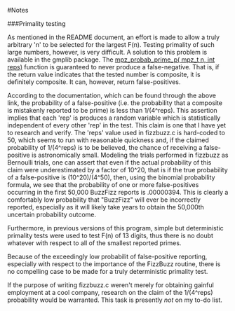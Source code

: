 #Notes

###Primality testing

As mentioned in the README document, an effort is made to allow a truly arbitrary 'n' to be selected for the largest F(n). Testing primality of such large numbers, however, is very difficult. A solution to this problem is available in the gmplib package. The [mpz\_probab\_prime\_p( mpz\_t n, int reps)](https://gmplib.org/manual/Number-Theoretic-Functions.html#Number-Theoretic-Functions) function is guaranteed to never produce a false-negative. That is, if the return value indicates that the tested number is composite, it is definitely composite. It can, however, return false-positives.

According to the documentation, which can be found through the above link, the probability of a false-positive (i.e. the probability that a composite is mistakenly reported to be prime) is less than 1/(4^reps). This assertion implies that each 'rep' is produces a random variable which is statistically independent of every other 'rep' in the test. This claim is one that I have yet to research and verify. The 'reps' value used in fizzbuzz.c is hard-coded to 50, which seems to run with reasonable quickness and, if the claimed probability of 1/(4^reps) is to be believed, the chance of receiving a false-positive is astronomically small. Modeling the trials performed in fizzbuzz as Bernoulli trials, one can assert that even if the actual probability of this claim were underestimated by a factor of 10^20, that is if the true probability of a false-positive is (10^20)/(4^50), then, using the binomial probability formula, we see that the probability of one or more false-positives occurring in the first 50,000 BuzzFizz reports is .00000394. This is clearly a comfortably low probability that "BuzzFizz" will ever be incorrectly reported, especially as it will likely take years to obtain the 50,000th uncertain probability outcome.

Furthermore, in previous versions of this program, simple but deterministic primality tests were used to test F(n) of 13 digits, thus there is no doubt whatever with respect to all of the smallest reported primes.

Because of the exceedingly low probabilit of false-positive reporting, especially with respect to the importance of the FizzBuzz routine, there is no compelling case to be made for a truly deterministic primality test.

If the purpose of writing fizzbuzz.c weren't merely for obtaining gainful employment at a cool company, research on the claim of the 1/(4^reps) probability would be warranted. This task is presently *not* on my to-do list.

